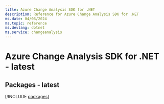```yaml
---
title: Azure Change Analysis SDK for .NET
description: Reference for Azure Change Analysis SDK for .NET
ms.date: 04/03/2024
ms.topic: reference
ms.devlang: dotnet
ms.service: changeanalysis
---
```

# Azure Change Analysis SDK for .NET - latest
## Packages - latest
[!INCLUDE [packages](change-analysis-index.md)]